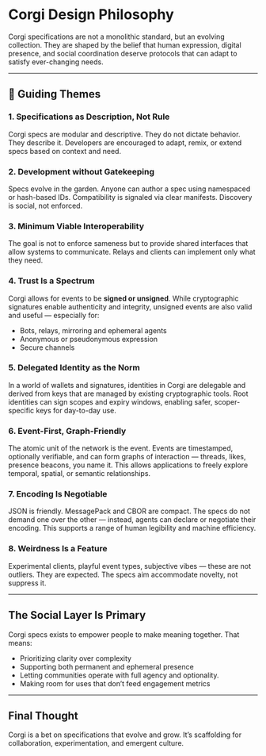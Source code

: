 # Corgi Design Philosophy

Corgi specifications are not a monolithic standard, but an evolving collection. They are shaped by the belief that human expression, digital presence, and social coordination deserve protocols that can adapt to satisfy ever-changing needs.

---

## 🌊 Guiding Themes

### 1. **Specifications as Description, Not Rule**
Corgi specs are modular and descriptive. They do not dictate behavior. They describe it. Developers are encouraged to adapt, remix, or extend specs based on context and need.

### 2. **Development without Gatekeeping**
Specs evolve in the garden. Anyone can author a spec using namespaced or hash-based IDs. Compatibility is signaled via clear manifests. Discovery is social, not enforced.

### 3. **Minimum Viable Interoperability**
The goal is not to enforce sameness but to provide shared interfaces that allow systems to communicate. Relays and clients can implement only what they need.

### 4. **Trust Is a Spectrum**
Corgi allows for events to be **signed or unsigned**. While cryptographic signatures enable authenticity and integrity, unsigned events are also valid and useful — especially for:
- Bots, relays, mirroring and ephemeral agents
- Anonymous or pseudonymous expression
- Secure channels

### 5. **Delegated Identity as the Norm**
In a world of wallets and signatures, identities in Corgi are delegable and derived from keys that are managed by existing cryptographic tools. Root identities can sign scopes and expiry windows, enabling safer, scoper-specific keys for day-to-day use.

### 6. **Event-First, Graph-Friendly**
The atomic unit of the network is the event. Events are timestamped, optionally verifiable, and can form graphs of interaction — threads, likes, presence beacons, you name it. This allows applications to freely explore temporal, spatial, or semantic relationships.

### 7. **Encoding Is Negotiable**
JSON is friendly. MessagePack and CBOR are compact. The specs do not demand one over the other — instead, agents can declare or negotiate their encoding. This supports a range of human legibility and machine efficiency.

### 8. **Weirdness Is a Feature**
Experimental clients, playful event types, subjective vibes — these are not outliers. They are expected. The specs aim accommodate novelty, not suppress it.

---

## The Social Layer Is Primary
Corgi specs exists to empower people to make meaning together. That means:
- Prioritizing clarity over complexity
- Supporting both permanent and ephemeral presence
- Letting communities operate with full agency and optionality.
- Making room for uses that don’t feed engagement metrics

---

## Final Thought
Corgi is a bet on specifications that evolve and grow. It’s scaffolding for collaboration, experimentation, and emergent culture.
